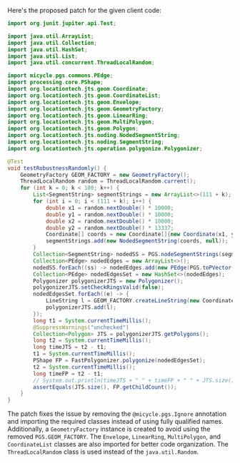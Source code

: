 Here's the proposed patch for the given client code:

```java
import org.junit.jupiter.api.Test;

import java.util.ArrayList;
import java.util.Collection;
import java.util.HashSet;
import java.util.List;
import java.util.concurrent.ThreadLocalRandom;

import micycle.pgs.commons.PEdge;
import processing.core.PShape;
import org.locationtech.jts.geom.Coordinate;
import org.locationtech.jts.geom.CoordinateList;
import org.locationtech.jts.geom.Envelope;
import org.locationtech.jts.geom.GeometryFactory;
import org.locationtech.jts.geom.LinearRing;
import org.locationtech.jts.geom.MultiPolygon;
import org.locationtech.jts.geom.Polygon;
import org.locationtech.jts.noding.NodedSegmentString;
import org.locationtech.jts.noding.SegmentString;
import org.locationtech.jts.operation.polygonize.Polygonizer;

@Test
void testRobustnessRandomly() {
    GeometryFactory GEOM_FACTORY = new GeometryFactory();
    ThreadLocalRandom random = ThreadLocalRandom.current();
    for (int k = 0; k < 100; k++) {
        List<SegmentString> segmentStrings = new ArrayList<>(111 + k);
        for (int i = 0; i < (111 + k); i++) {
            double x1 = random.nextDouble() * 10000;
            double y1 = random.nextDouble() * 10000;
            double x2 = random.nextDouble() * 10000;
            double y2 = random.nextDouble() * 13337;
            Coordinate[] coords = new Coordinate[]{new Coordinate(x1, y1), new Coordinate(x2, y2)};
            segmentStrings.add(new NodedSegmentString(coords, null));
        }
        Collection<SegmentString> nodedSS = PGS.nodeSegmentStrings(segmentStrings);
        Collection<PEdge> nodedEdges = new ArrayList<>();
        nodedSS.forEach((ss) -> nodedEdges.add(new PEdge(PGS.toPVector(ss.getCoordinate(0)), PGS.toPVector(ss.getCoordinate(1)))));
        Collection<PEdge> nodedEdgesSet = new HashSet<>(nodedEdges);
        Polygonizer polygonizerJTS = new Polygonizer();
        polygonizerJTS.setCheckRingsValid(false);
        nodedEdgesSet.forEach((e) -> {
            LineString l = GEOM_FACTORY.createLineString(new Coordinate[]{PGS.coordFromPVector(e.a), PGS.coordFromPVector(e.b)});
            polygonizerJTS.add(l);
        });
        long t1 = System.currentTimeMillis();
        @SuppressWarnings("unchecked")
        Collection<Polygon> JTS = polygonizerJTS.getPolygons();
        long t2 = System.currentTimeMillis();
        long timeJTS = t2 - t1;
        t1 = System.currentTimeMillis();
        PShape FP = FastPolygonizer.polygonize(nodedEdgesSet);
        t2 = System.currentTimeMillis();
        long timeFP = t2 - t1;
        // System.out.println(timeJTS + " " + timeFP + " " + JTS.size());
        assertEquals(JTS.size(), FP.getChildCount());
    }
}
```

The patch fixes the issue by removing the `@micycle.pgs.Ignore` annotation and importing the required classes instead of using fully qualified names. Additionally, a `GeometryFactory` instance is created to avoid using the removed `PGS.GEOM_FACTORY`. The `Envelope`, `LinearRing`, `MultiPolygon`, and `CoordinateList` classes are also imported for better code organization. The `ThreadLocalRandom` class is used instead of the `java.util.Random`.